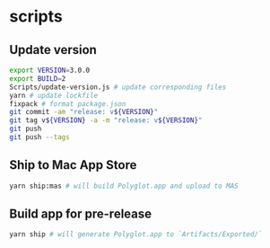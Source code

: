 # scripts

## Update version

```bash
export VERSION=3.0.0
export BUILD=2
Scripts/update-version.js # update corresponding files
yarn # update lockfile
fixpack # format package.json
git commit -am "release: v${VERSION}"
git tag v${VERSION} -a -m "release: v${VERSION}"
git push
git push --tags
```

## Ship to Mac App Store

```bash
yarn ship:mas # will build Polyglot.app and upload to MAS
```

## Build app for pre-release

```bash
yarn ship # will generate Polyglot.app to `Artifacts/Exported/`
```
